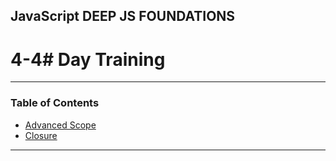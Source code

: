 ## JavaScript DEEP JS FOUNDATIONS

# 4-4# Day Training

---

### Table of Contents

- [Advanced Scope](#)
- [Closure](#)

---
